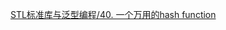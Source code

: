 [STL标准库与泛型编程/40. 一个万用的hash function](https://github.com/havenow/my-C-plus-plus/blob/master/STL%E6%A0%87%E5%87%86%E5%BA%93%E4%B8%8E%E6%B3%9B%E5%9E%8B%E7%BC%96%E7%A8%8B/40.%20%E4%B8%80%E4%B8%AA%E4%B8%87%E7%94%A8%E7%9A%84hash%20function.md)  
